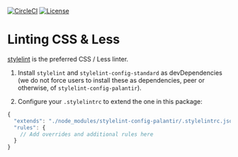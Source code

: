 [![CircleCI](https://circleci.com/gh/palantir/stylelint-config-palantir.svg?style=shield&circle-token=f4447e3c4df0f0edee55b1f1823f07bb43c94604)](https://circleci.com/gh/palantir/stylelint-config-palantir)
[![License](https://img.shields.io/badge/License-Apache%202.0-blue.svg)](https://opensource.org/licenses/Apache-2.0)

# Linting CSS & Less

[stylelint](https://github.com/stylelint/stylelint) is the preferred CSS / Less linter.

1. Install `stylelint` and `stylelint-config-standard` as devDependencies (we do not force users to
install these as dependencies, peer or otherwise, of `stylelint-config-palantir`).

2. Configure your `.stylelintrc` to extend the one in this package:

```js
{
  "extends": "./node_modules/stylelint-config-palantir/.stylelintrc.json",
  "rules": {
    // Add overrides and additional rules here
  }
}
```
